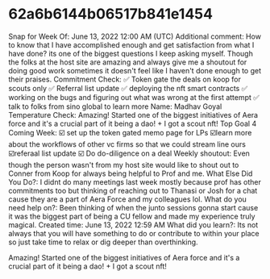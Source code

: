 # 62a6b6144b06517b841e1454

Snap for Week Of: June 13, 2022 12:00 AM (UTC)
Additional comment: How to know that I have accomplished enough and get satisfaction from what I have done? its one of the biggest questions I keep asking myself. Though the folks at the host site are amazing and always give me a shoutout for doing good work sometimes it doesn't feel like I haven't done enough to get their praises.
Commitment Check: ✅ Token gate the deals on koop for scouts only
✅ Referral list update
✅ deploying the nft smart contracts 
✅ working on the bugs and figuring out what was wrong at the first attempt 
✅ talk to folks from sino global to learn more
Name: Madhav Goyal
Temperature Check: Amazing! Started one of the biggest initiatives of Aera force and it's a crucial part of it being a dao! + I got a scout nft!
Top Goal 4 Coming Week: ☑️ set up the token gated memo page for LPs
☑️learn more about the workflows of other vc firms so that we could stream line ours
☑️referaal list update
☑️ Do do-diligence on a deal
Weekly shoutout: Even though the person wasn't from my host site would like to shout out to Conner from  Koop for always being helpful to Prof and me.
What Else Did You Do?: I didnt do many meetings last week mostly because prof has other commitments too but thinking of reaching out to Thanasi or Josh for a chat cause they are a part of Aera Force and my colleagues lol. 
What do you need help on?: Been thinking of when the junto sessions gonna start cause it was the biggest part of being a CU fellow and made my experience truly magical.
Created time: June 13, 2022 12:59 AM
What did you learn?: Its not always that you will have something to do or contribute to within your place so just take time to relax or dig deeper than overthinking.

Amazing! Started one of the biggest initiatives of Aera force and it's a crucial part of it being a dao! + I got a scout nft!